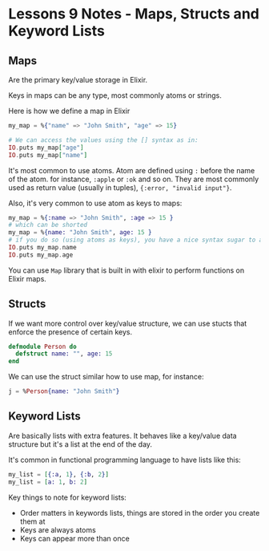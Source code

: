 # Lessons 9 Notes - Maps, Structs and Keyword Lists

## Maps
Are the primary key/value storage in Elixir. 

Keys in maps can be any type, most commonly atoms or strings.

Here is how we define a map in Elixir

```elixir
my_map = %{"name" => "John Smith", "age" => 15}

# We can access the values using the [] syntax as in:
IO.puts my_map["age"]
IO.puts my_map["name"]
```

It's most common to use atoms. Atom are defined using `:` before the name of the atom. for instance, `:apple` or `:ok` and so on. They are most commonly used as return value (usually in tuples), `{:error, "invalid input"}`.

Also, it's very common to use atom as keys to maps:

```elixir
my_map = %{:name => "John Smith", :age => 15 }
# which can be shorted
my_map = %{name: "John Smith", age: 15 }
# if you do so (using atoms as keys), you have a nice syntax sugar to access value:
IO.puts my_map.name
IO.puts my_map.age
```

You can use `Map` library that is built in with elixir to perform functions on Elixir maps.

## Structs

If we want more control over key/value structure, we can use stucts that enforce the presence of certain keys.

```elixir
defmodule Person do
  defstruct name: "", age: 15
end
```

We can use the struct similar how to use map, for instance:
```elixir
j = %Person{name: "John Smith"}
```


## Keyword Lists

Are basically lists with extra features. It behaves like a key/value data structure but it's a list at the end of the day.

It's common in functional programming language to have lists like this:

```elixir
my_list = [{:a, 1}, {:b, 2}]
my_list = [a: 1, b: 2]
```

Key things to note for keyword lists:
- Order matters in keywords lists, things are stored in the order you create them at
- Keys are always atoms
- Keys can appear more than once 